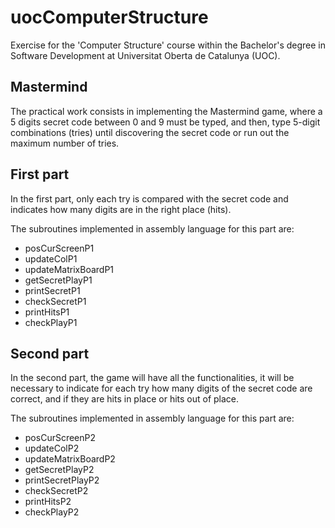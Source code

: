 # uocComputerStructure

Exercise for the 'Computer Structure' course within the Bachelor's degree in Software Development at Universitat Oberta de Catalunya (UOC).

## Mastermind

The practical work consists in implementing the Mastermind game, where a 5 digits secret  code between 0 and 9 must be typed, and then, type 5-digit combinations (tries) until  discovering the secret code or run out the maximum number of tries. 
 
## First part

In the first part, only each try is compared with the secret code and indicates how many digits are in the right place (hits). 

The subroutines implemented in assembly language for this part are:
- posCurScreenP1 
- updateColP1 
- updateMatrixBoardP1 
- getSecretPlayP1 
- printSecretP1 
- checkSecretP1 
- printHitsP1 
- checkPlayP1 
 
## Second part

In the second part, the game will have all the functionalities, it will be necessary to indicate for each try how many digits of the secret code are correct, and if they are hits in place or hits out of place. 
 
The subroutines implemented in assembly language for this part are:
- posCurScreenP2 
- updateColP2 
- updateMatrixBoardP2 
- getSecretPlayP2 
- printSecretPlayP2 
- checkSecretP2 
- printHitsP2 
- checkPlayP2 
